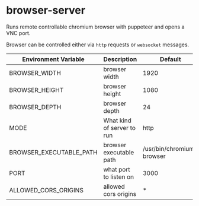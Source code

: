 # browser-server

Runs remote controllable chromium browser with puppeteer and opens a VNC port.

Browser can be controlled either via `http` requests or `websocket` messages.

| Environment Variable    | Description                | Default                   |
| ----------------------- | -------------------------- | ------------------------- |
| BROWSER_WIDTH           | browser width              | 1920                      |
| BROWSER_HEIGHT          | browser height             | 1080                      |
| BROWSER_DEPTH           | browser depth              | 24                        |
| MODE                    | What kind of server to run | http                      |
| BROWSER_EXECUTABLE_PATH | browser executable path    | /usr/bin/chromium-browser |
| PORT                    | what port to listen on     | 3000                      |
| ALLOWED_CORS_ORIGINS    | allowed cors origins       | \*                        |

